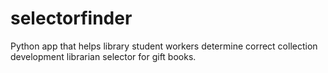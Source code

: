 # selectorfinder
Python app that helps library student workers determine correct collection development librarian selector for gift books.
